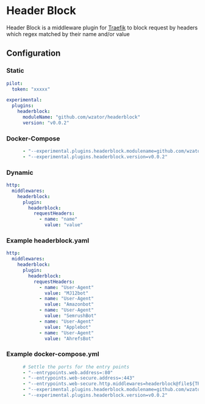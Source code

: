# Header Block

Header Block is a middleware plugin for [Traefik](https://github.com/traefik/traefik) to block request by headers which regex matched by their name and/or value

## Configuration

### Static

```yaml
pilot:
  token: "xxxxx"

experimental:
  plugins:
    headerblock:
      moduleName: "github.com/wzator/headerblock"
      version: "v0.0.2"
```

### Docker-Compose

```yaml
      - "--experimental.plugins.headerblock.modulename=github.com/wzator/headerblock"
      - "--experimental.plugins.headerblock.version=v0.0.2"
```

### Dynamic

```yaml
http:
  middlewares:
    headerblock:
      plugin:
        headerblock:
          requestHeaders:
            - name: "name"
              value: "value"
```

### Example headerblock.yaml

```yaml
http:
  middlewares:
    headerblock:
      plugin:
        headerblock:
          requestHeaders:
            - name: "User-Agent"
              value: "MJ12bot"
            - name: "User-Agent"
              value: "Amazonbot"
            - name: "User-Agent"
              value: "SemrushBot"
            - name: "User-Agent"
              value: "Applebot"
            - name: "User-Agent"
              value: "AhrefsBot"
```

### Example docker-compose.yml

```yaml
      # Settle the ports for the entry points
      - "--entrypoints.web.address=:80"
      - "--entrypoints.web-secure.address=:443"
      - "--entrypoints.web-secure.http.middlewares=headerblock@file${TRAEFIK_PLUGINS:-}"
      - "--experimental.plugins.headerblock.modulename=github.com/wzator/headerblock"
      - "--experimental.plugins.headerblock.version=v0.0.2"
```

